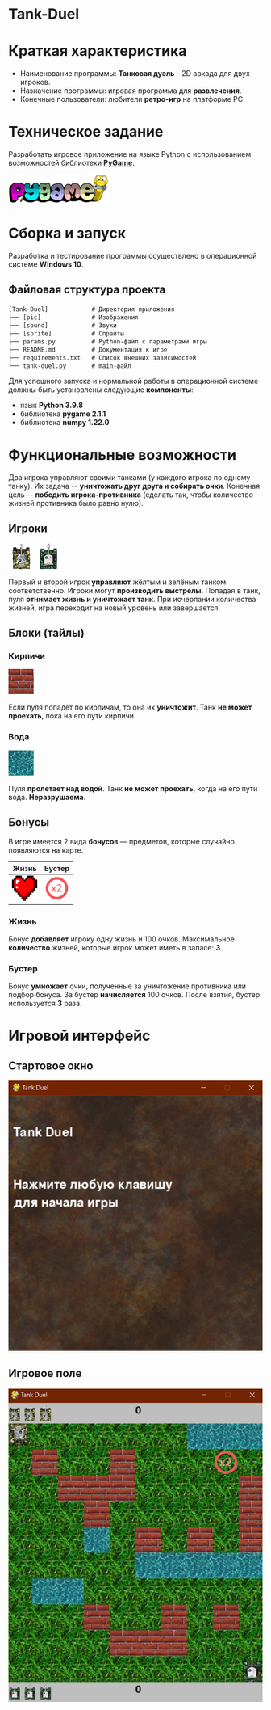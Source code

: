 # Tank-Duel

# Краткая характеристика
* Наименование программы: **Танковая дуэль** - 2D аркада для двух игроков.
* Назначение программы: игровая программа для **развлечения**.
* Конечные пользователи: любители **ретро-игр** на платформе PC.

# Техническое задание
Разработать игровое приложение на языке Python с использованием возможностей библиотеки [**PyGame**](https://www.pygame.org/news).

![pygame](./pic/logo-pygame.png)

# Сборка и запуск
Разработка и тестирование программы осуществлено в операционной системе **Windows 10**.

## Файловая структура проекта
```text
[Tank-Duel]            # Директория приложения
├── [pic]              # Изображения
├── [sound]            # Звуки
├── [sprite]           # Спрайты
├── params.py          # Python-файл с параметрами игры
├── README.md          # Документация к игре
├── requirements.txt   # Список внешних зависимостей
└── tank-duel.py       # main-файл
```

Для успешного запуска и нормальной работы в операционной системе должны быть установлены следующие **компоненты**:

+ язык **Python 3.9.8**
+ библиотека **pygame 2.1.1**
+ библиотека **numpy 1.22.0**

# Функциональные возможности
Два игрока управляют своими танками (у каждого игрока по одному танку). Их задача -- **уничтожать друг друга и собирать очки**. Конечная цель -- **победить игрока-противника** (сделать так, чтобы количество жизней противника было равно нулю).

## Игроки

![player_1](./pic/player_1.png 'Игрок 1') ![player_2](./pic/player_2.png 'Игрок 2')

Первый и второй игрок **управляют** жёлтым и зелёным танком соответственно. Игроки могут **производить выстрелы**.
Попадая в танк, пуля **отнимает жизнь и уничтожает танк**.
При исчерпании количества жизней, игра переходит на новый уровень или завершается.

## Блоки (тайлы)

### Кирпичи

![bricks](./pic/bricks.png 'Кирпичи')

Если пуля попадёт по кирпичам, то она их **уничтожит**.
Танк **не может проехать**, пока на его пути кирпичи.

### Вода

![water](./pic/water.png 'Вода')

Пуля **пролетает над водой**.
Танк **не может проехать**, когда на его пути вода.
**Неразрушаема**.

## Бонусы

В игре имеется 2 вида **бонусов** — предметов, которые случайно появляются на карте.

|              Жизнь              |                Бустер                |
|:-------------------------------:|:------------------------------------:|
| ![life](./pic/life.png 'Жизнь') | ![buster](./pic/buster.png 'Бустер') |

### Жизнь
Бонус **добавляет** игроку одну жизнь и 100 очков. Максимальное **количество** жизней, которые игрок может иметь в запасе: **3**.

### Бустер
Бонус **умножает** очки, полученные за уничтожение противника или подбор бонуса. За бустер **начисляется** 100 очков. После взятия, бустер используется **3** раза.

# Игровой интерфейс

## Стартовое окно
![screen-01](./pic/screen-01.png 'Стартовое окно')

## Игровое поле
![screen-02](./pic/screen-02.png 'Игровое поле')
